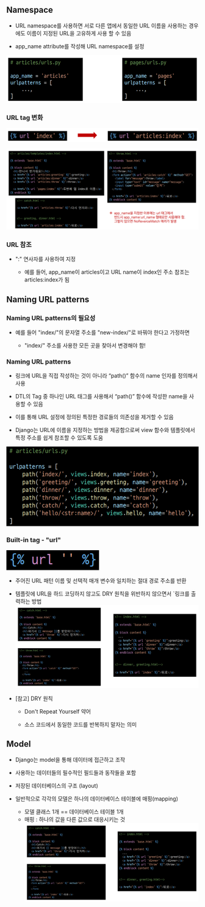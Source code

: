 ## Namespace

- URL namespace를 사용하면 서로 다른 앱에서 동일한 URL 이름을 사용하는
  경우에도 이름이 지정된 URL을 고유하게 사용 할 수 있음

- app_name attribute를 작성해 URL namespace를 설정

![](django_05.assets/1.PNG)

### URL tag 변화

![](django_05.assets/2.PNG)

![](django_05.assets/3.PNG)

### URL 참조

- ":" 연사자를 사용하여 지정
  
  - 예를 들어, app_name이 articles이고 URL name이 index인 주소 참조는 articles:index가 됨

## Naming URL patterns

### Naming URL patterns의 필요성

- 예를 들어 "index/"의 문자열 주소를 "new-index/"로 바꿔야 한다고 가정하면
  
  - "index/" 주소를 사용한 모든 곳을 찾아서 변경해야 함!

### Naming URL patterns

- 링크에 URL을 직접 작성하는 것이 아니라 “path()” 함수의 name 인자를 정의해서 사용

- DTL의 Tag 중 하나인 URL 태그를 사용해서 “path()” 함수에 작성한 name을 사용할 수 있음

- 이를 통해 URL 설정에 정의된 특정한 경로들의 의존성을 제거할 수 있음

- Django는 URL에 이름을 지정하는 방법을 제공함으로써 view 함수와 템플릿에서 특정 주소를 쉽게 참조할 수 있도록 도움

![](django_05.assets/4.PNG)

### Built-in tag - "url"

![](django_05.assets/5.PNG)

- 주어진 URL 패턴 이름 및 선택적 매개 변수와 일치하는 절대 경로 주소를 반환

- 템플릿에 URL을 하드 코딩하지 않고도 DRY 원칙을 위반하지 않으면서 `링크를 출력하는 방법
  ![](django_05.assets/6.PNG)

- [참고] DRY 원칙
  
  - Don't Repeat Yourself 약어
  
  - 소스 코드에서 동일한 코드를 반복하지 말자는 의미

## Model

- Django는 model을 통해 데이터에 접근하고 조작

- 사용하는 데이터들의 필수적인 필드들과 동작들을 포함

- 저장된 데이터베이스의 구조 (layout)

- 일반적으로 각각의 모델은 하나의 데이터베이스 테이블에 매핑(mapping)
  
  - 모델 클래스 1개 == 데이터베이스 테이블 1개
  - 매핑 : 하나의 값을 다른 값으로 대응시키는 것
    ![](django_05.assets/6.PNG)
